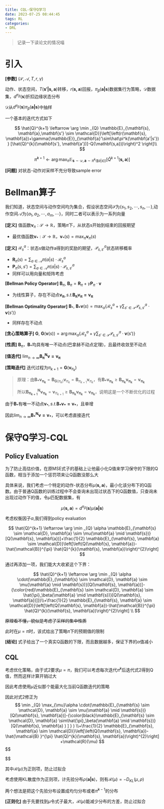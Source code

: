 ```yaml
---
title: CQL-保守Q学习
date: 2023-07-25 08:44:45
tags: RL
categories:
- DRL
---
```

> 记录一下读论文的情况喵
# 引入

**[参数]** $(\mathcal{S,A},T,r,\gamma)$

动作、状态空间，$T(\mathbf{s'|s,a})$转移，$r(\mathbf{s,a})$回报，$\pi_\beta(\mathbf{a|s})$数据集行为策略，$\mathcal{D}$数据集，$d^{\pi_\beta}(\mathbf{s})$折扣边缘状态分布

$\mathcal{D}$从$d^{\pi_\beta}(\mathbf{s})\pi_\beta(\mathbf{a|s})$中抽样

一个基本的迭代方式如下


$$
\hat{Q}^{k+1} \leftarrow \arg \min _{Q} \mathbb{E}_{\mathbf{s}, \mathbf{a},\mathbf{s'} \sim \mathcal{D}}\left[\left(r(\mathbf{s}, \mathbf{a})+\gamma{\mathbb{E}}_{\mathbf{a}'\sim\hat\pi^k(\mathbf{a'|s'})} [\hat{Q}^{k}(\mathbf{s'}, \mathbf{a'})]-Q(\mathbf{s,a}))\right)^2 \right]\\
$$

$$
\hat \pi^{k+1}\leftarrow \arg \max _{\pi} \mathbb{E}_{\mathbf{s}\sim \mathcal{D},\mathbf{a}\sim\pi^k(\mathbf(a|s))}[\hat Q^{k+1}(\mathbf{s,a})]
$$

**[问题]** 对状态-动作对采样不充分导致sample error

<!-- more -->

# Bellman算子

我们知道，状态空间与动作空间均为集合，假设状态空间$\mathcal{S}$为$\{s_1,s_2,\cdots,s_n,\cdots\}$,动作空间$\mathcal{A}$为$\{a_1,a_2,\cdots,a_m,\cdots \}$，同时二者可以表示为一系列向量



**\[定义]** 值函数$\mathbf v_\pi:\mathcal S \rightarrow \mathbb R$，策略$\pi$下，从状态s开始到结束的回报期望

- 最优值函数$\mathbf v_*:\mathcal S \rightarrow \mathbb R$，$\mathbf v_*(s)=\max_\pi\mathbf v_\pi(s)$

**[定义]** $\mathcal R^a_s$：状态s做动作a得到的奖励的期望，$\mathcal P^a_{s,s'}$状态转移概率

- $\mathbf R_\pi(s)=\sum_{a\in\mathcal A}\pi(a|s)\cdot\mathcal R^a_s$
- $\mathbf P_\pi(s,s')=\sum_{a\in\mathcal A}\pi(a|s)\cdot\mathcal P ^a_{s,s'}$
- 同样可以用向量和矩阵考虑

**[Bellman Policy Operator]** $\mathbf B_\pi,$ $\mathbf B_\pi=\mathbf R_\pi + \gamma\mathbf P_\pi\cdot\mathbf v$

- 为线性算子，存在不动点$\mathbf{v_\pi},s.t.\mathbf{B_\pi v_\pi=v_\pi}$

**[Bellman Optimality Operator]** $\mathbf B_*,$ $\mathbf {B_*v}(s)=\max _a\{\mathcal R^a_s+\gamma\sum_{s'\in\mathcal S}\mathcal P^a_{s,s'}\cdot\mathbf v(s')\}$

- 同样存在不动点

**[贪心策略算子]** $\mathbf G,$ $\mathbf {G}(\mathbf v(s))=\arg\max _a\{\mathcal R^a_s+\gamma\sum_{s'\in\mathcal S}\mathcal P^a_{s,s'}\cdot\mathbf v(s')\}$

**[性质]** $\mathbf B_\pi，\mathbf B_*$均具有唯一不动点(巴拿赫不动点定理)，且最终收敛至不动点

**[值迭代]** $\lim_{n\rightarrow\infty}\mathbf{B^N_\pi} \mathbf{v=v_\pi}$


**[策略迭代]** 迭代过程为$\pi_{k+1}=\mathbf G(\mathbf v_{\pi_k})$

> 原理：由$\mathbf{B_*v_{\pi_k}}=\mathbf B_{\mathbf G(\pi_k)}\mathbf v_{\pi_k}=\mathbf B_{\pi_{k+1}}\mathbf v_{\pi_k}$，有$\mathbf{B_*v_{\pi_k}}\ge \mathbf{B_{\pi_k}v_{\pi_k}}= \mathbf{v_{\pi_k}}$
>
> 所以$\mathbf{B^N_{\pi_{k+1}}v_{\pi_k}}=\mathbf v_{\pi_{k+1}}\ge \mathbf{B_{\pi_k}v_{\pi_k}}= \mathbf{v_{\pi_k}}$，说明这是一个不断优化的过程

由于$\mathbf B_*$有唯一不动点$\mathbf v_*,s.t.\mathbf {B_*v_*=v_*}$，且单增

因此$\lim_{n\rightarrow\infty}\mathbf{B^N_*} \mathbf{v=v_*}$，可以考虑直接迭代



# 保守Q学习-CQL

## Policy Evaluation

为了防止高估价值，在原MSE式子的基础上让他最小化Q值来学习保守的下限的Q函数，相当于添加一个惩罚项来让Q函数没那么大

具体来说，我们考虑一个特定的动作-状态分布$\mu(\mathbf{s,a})$，最小化该分布下的Q函数。由于普通Q函数的训练过程中不会查询未出现过状态下的Q函数值，只查询未出现过动作下的值，令$\mu$匹配数据集，有

$$
\mu{(\mathbf{s,a})}=d^{\pi_\beta}(\mathbf{s})\mu(\mathbf{a|s})
$$

考虑权衡因子$\alpha$,我们得到policy evaluation

$$
\hat{Q}^{k+1} \leftarrow \arg \min _{Q} \alpha \mathbb{E}_{\mathbf{s} \sim \mathcal{D}, \mathbf{a} \sim \mu(\mathbf{a} \mid \mathbf{s})}[Q(\mathbf{s}, \mathbf{a})]+\frac{1}{2} \mathbb{E}_{\mathbf{s}, \mathbf{a} \sim \mathcal{D}}\left[\left(Q(\mathbf{s}, \mathbf{a})-\hat{\mathcal{B}}^{\pi} \hat{Q}^{k}(\mathbf{s}, \mathbf{a})\right)^{2}\right] 
$$

通过再添加一项，我们能大大收紧这个下界：

$$
\hat{Q}^{k+1} \leftarrow \arg \min _{Q} \alpha \cdot(\mathbb{E}_{\mathbf{s} \sim \mathcal{D}, \mathbf{a} \sim \mu(\mathbf{a} \mid \mathbf{s})}[Q(\mathbf{s}, \mathbf{a})]-{\color{red}\mathbb{E}_{\mathbf{s} \sim \mathcal{D}, \mathbf{a} \sim \hat{\pi}_\beta(\mathbf{a} \mid \mathbf{s})}[Q(\mathbf{s}, \mathbf{a})]})\\+\frac{1}{2} \mathbb{E}_{\mathbf{s}, \mathbf{a} \sim \mathcal{D}}\left[\left(Q(\mathbf{s}, \mathbf{a})-\hat{\mathcal{B}}^{\pi} \hat{Q}^{k}(\mathbf{s}, \mathbf{a})\right)^{2}\right] \\
$$

~~原理看不懂，貌似是考虑了采样的集中性质~~

此时在$\mu=\pi$时，该式给出了策略$\pi$下的预期值的限制

**[结论]** 式子给出了一个真实Q函数的下限，而且数据越多，保证下界的$\alpha$值减小

## CQL

考虑优化策略，由于式2要求$\mu=\pi$，我们可以考虑每次迭代$\hat\pi^k$后迭代式2得到Q值，然而这样计算开销过大

因此考虑使用$\mu$近似那个能最大化当前Q函数迭代的策略

因此对式2修正为
$$
\min _{Q} \max_{\mu}\alpha \cdot(\mathbb{E}_{\mathbf{s} \sim \mathcal{D}, \mathbf{a} \sim \mu(\mathbf{a} \mid \mathbf{s})}[Q(\mathbf{s}, \mathbf{a})]-{\color{black}\mathbb{E}_{\mathbf{s} \sim \mathcal{D}, \mathbf{a} \sim\hat{\pi}_\beta(\mathbf{a} \mid \mathbf{s})}[Q(\mathbf{s}, \mathbf{a} ) ] } ) \\+\frac{1}{2} \mathbb{E}_{\mathbf{s}, \mathbf{a} \sim \mathcal{D}}\left[\left(Q(\mathbf{s}, \mathbf{a})-\hat{\mathcal{B} }^{\pi} \hat{Q}^{k}(\mathbf{s}, \mathbf{a})\right)^{2}\right] +\mathcal{R}(\mu)
$$
$$

$$

其中$\mathcal{R}(\mu)$为正则项，防止过拟合

考虑使用KL散度作为正则项，计先验分布$\rho(\mathbf{a|s})$，则有$\mathcal R(\mu)=-D_{KL}(\mu,\rho)$

两个想法是把这个先验分布设置成均匀分布或者$\hat\pi^{k-1}$的分布

**[正则化]** 由于先要找到$\mu$令式子最大，$\mathcal{R}(\mu)$能减少分布的方差，防止过拟合
